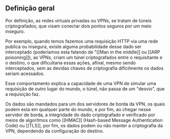 
## Definição geral

Por definição, as redes virtuais privadas ou VPNs, se tratam de túneis criptografados, que visam conectar dois pontos seguros por um meio inseguro. 

Por exemplo, quando temos fazemos uma requisição HTTP via uma rede publica ou insegura, existe alguma probabilidade desse dado ser interceptado (poderíamos esta falando de  "[[Man in the middle]] ou [[ARP poisoning]]), as VPNs, criam um túnel criptografados entre o requisitante e o destino, o que dificultaria essas ações, afinal, mesmo sendo interceptados, sem as devidas chaves de criptografia dificilmente os dados seriam acessados. 

 Esse comportamento explica a capacidade de uma VPN de simular uma requisição de outro lugar do mundo, o túnel, não passa de um "desvio", que a requisição faz.
 
 Os dados são mandados para um dos servidores de borda da VPN, os quais podem esta em qualquer parte do mundo, e por fim, ao chegar nesse servidor de borda, a integridade do dado criptografado e verificado por meios de algoritmos como [[HMAC]] (Hash-based Message Authentication Code) ou [[TLS]], por fim, os dados podem ou não manter a criptografia da VPN, dependendo da configuração do destino. 